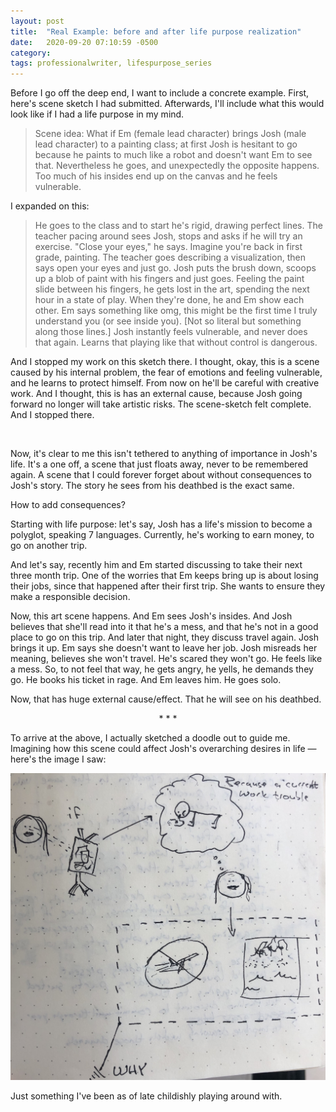 ```yaml
---
layout: post
title:  "Real Example: before and after life purpose realization"
date:   2020-09-20 07:10:59 -0500
category: 
tags: professionalwriter, lifespurpose_series
---
```

Before I go off the deep end, I want to include a concrete example. First, here's scene sketch I had submitted. Afterwards, I'll include what this would look like if I had a life purpose in my mind.

>Scene idea: What if Em (female lead character) brings Josh (male lead character) to a painting class; at first Josh is hesitant to go because he paints to much like a robot and doesn't want Em to see that. Nevertheless he goes, and unexpectedly the opposite happens. Too much of his insides end up on the canvas and he feels vulnerable.

I expanded on this:
>He goes to the class and to start he's rigid, drawing perfect lines. The teacher pacing around sees Josh, stops and asks if he will try an exercise. "Close your eyes," he says. Imagine you're back in first grade, painting. The teacher goes describing a visualization, then says open your eyes and just go. Josh puts the brush down, scoops up a blob of paint with his fingers and just goes. Feeling the paint slide between his fingers, he gets lost in the art, spending the next hour in a state of play. When they're done, he and Em show each other. Em says something like omg, this might be the first time I truly understand you (or see inside you). [Not so literal but something along those lines.] Josh instantly feels vulnerable, and never does that again. Learns that playing like that without control is dangerous.

And I stopped my work on this sketch there. I thought, okay, this is a scene caused by his internal problem, the fear of emotions and feeling vulnerable, and he learns to protect himself. From now on he'll be careful with creative work. And I thought, this is has an external cause, because Josh going forward no longer will take artistic risks. The scene-sketch felt complete. And I stopped there.

<br>

Now, it's clear to me this isn't tethered to anything of importance in Josh's life. It's a one off, a scene that just floats away, never to be remembered again. A scene that I could forever forget about without consequences to Josh's story. The story he sees from his deathbed is the exact same.

How to add consequences? 

Starting with life purpose: let's say, Josh has a life's mission to become a polyglot, speaking 7 languages. Currently, he's working to earn money, to go on another trip.

And let's say, recently him and Em started discussing to take their next three month trip. One of the worries that Em keeps bring up is about losing their jobs, since that happened after their first trip. She wants to ensure they make a responsible decision.

Now, this art scene happens. And Em sees Josh's insides. And Josh believes that she'll read into it that he's a mess, and that he's not in a good place to go on this trip. And later that night, they discuss travel again. Josh brings it up. Em says she doesn't want to leave her job. Josh misreads her meaning, believes she won't travel. He's scared they won't go. He feels like a mess. So, to not feel that way, he gets angry, he yells, he demands they go. He books his ticket in rage. And Em leaves him. He goes solo.

Now, that has huge external cause/effect. That he will see on his deathbed. 

<p style="text-align: center;"> * * * </p>

To arrive at the above, I actually sketched a doodle out to guide me. Imagining how this scene could affect Josh's overarching desires in life — here's the image I saw: 

![image info](https://raw.githubusercontent.com/SilenceVosh/silencevosh.github.io/master/_posts/assets/images/ArtClass.jpeg "Life's Purpose")

Just something I've been as of late childishly playing around with. 